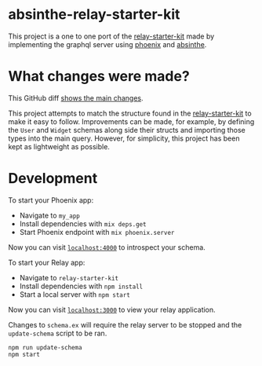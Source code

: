 # absinthe-relay-starter-kit

This project is a one to one port of the [relay-starter-kit](https://github.com/relayjs/relay-starter-kit) made by implementing the graphql server using [phoenix](http://www.phoenixframework.org/) and [absinthe](https://github.com/absinthe-graphql/absinthe).

# What changes were made?

This GitHub diff [shows the main changes](https://github.com/leighshepperson/absinthe-relay-starter-kit/commit/cf1e750058e9ae9eb024c9230df73fbea5bdcdc7).

This project attempts to match the structure found in the [relay-starter-kit](https://github.com/relayjs/relay-starter-kit) to make it easy to follow. Improvements can be made, for example, by defining the `User` and `Widget` schemas along side their structs and importing those types into the main query. However, for simplicity, this project has been kept as lightweight as possible.

# Development

To start your Phoenix app:

  * Navigate to `my_app`
  * Install dependencies with `mix deps.get`
  * Start Phoenix endpoint with `mix phoenix.server`

Now you can visit [`localhost:4000`](http://localhost:4000/graphiql) to introspect your schema.

To start your Relay app:

  * Navigate to `relay-starter-kit`
  * Install dependencies with `npm install`
  * Start a local server with `npm start`

Now you can visit [`localhost:3000`](http://localhost:3000/) to view your relay application.

Changes to `schema.ex` will require the relay server to be stopped and
the `update-schema` script to be ran.

```
npm run update-schema
npm start
```
